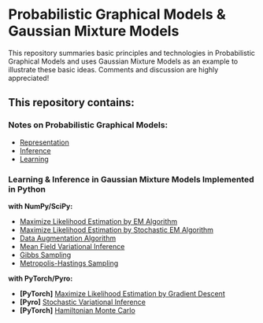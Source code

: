 # Probabilistic Graphical Models & Gaussian Mixture Models

This repository summaries basic principles and technologies in Probabilistic Graphical Models and uses Gaussian Mixture Models as an example to illustrate these basic ideas. Comments and discussion are highly appreciated!




## **This repository contains**: 



### Notes on Probabilistic Graphical Models: 
  - [Representation](https://github.com/hejj16/Probabilistic-Graphical-Models-and-Gaussian-Mixture-Models/blob/main/PGM-Notes/PGM-Representation-notes.pdf)
  - [Inference](https://github.com/hejj16/Probabilistic-Graphical-Models-and-Gaussian-Mixture-Models/blob/main/PGM-Notes/PGM-Inference-notes.pdf)
  - [Learning](https://github.com/hejj16/Probabilistic-Graphical-Models-and-Gaussian-Mixture-Models/blob/main/PGM-Notes/PGM-Learning-notes.pdf)

### Learning & Inference in Gaussian Mixture Models Implemented in Python

**with NumPy/SciPy:**
  - [Maximize Likelihood Estimation by EM Algorithm](https://github.com/hejj16/Probabilistic-Graphical-Models-and-Gaussian-Mixture-Models/blob/main/Codes/GMM_EM.py)
  - [Maximize Likelihood Estimation by Stochastic EM Algorithm](https://github.com/hejj16/Probabilistic-Graphical-Models-and-Gaussian-Mixture-Models/blob/main/Codes/GMM_SEM.py)
  - [Data Augmentation Algorithm](https://github.com/hejj16/Probabilistic-Graphical-Models-and-Gaussian-Mixture-Models/blob/main/Codes/GMM_DataAugmentation.py)
  - [Mean Field Variational Inference](https://github.com/hejj16/Probabilistic-Graphical-Models-and-Gaussian-Mixture-Models/blob/main/Codes/GMM_MFVI.py)
  - [Gibbs Sampling](https://github.com/hejj16/Probabilistic-Graphical-Models-and-Gaussian-Mixture-Models/blob/main/Codes/GMM_GibbsSampling.py)
  - [Metropolis-Hastings Sampling](https://github.com/hejj16/Probabilistic-Graphical-Models-and-Gaussian-Mixture-Models/blob/main/Codes/GMM_MHSampling.py)


**with PyTorch/Pyro:**
  - **[PyTorch]** [Maximize Likelihood Estimation by Gradient Descent](https://github.com/hejj16/Probabilistic-Graphical-Models-and-Gaussian-Mixture-Models/blob/main/Codes/GMM_GradientDescent_Pytorch.py)
  - **[Pyro]** [Stochastic Variational Inference](https://github.com/hejj16/Probabilistic-Graphical-Models-and-Gaussian-Mixture-Models/blob/main/Codes/GMM_SVI.py)
  - **[PyTorch]** [Hamiltonian Monte Carlo](https://github.com/hejj16/Probabilistic-Graphical-Models-and-Gaussian-Mixture-Models/blob/main/Codes/GMM_HMC_Pytorch.py)

